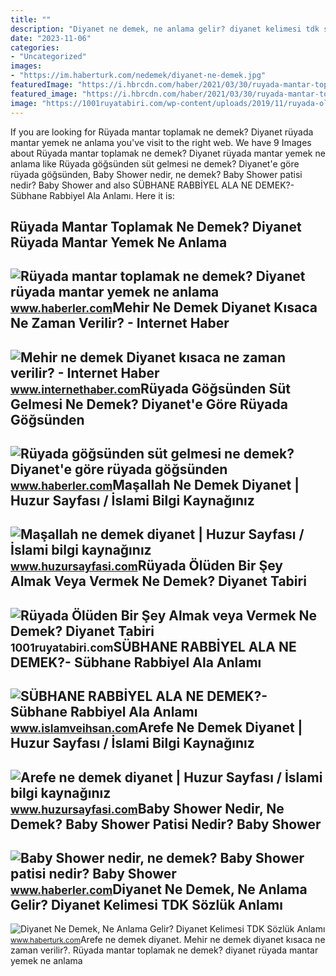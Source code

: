 ```yaml
---
title: ""
description: "Diyanet ne demek, ne anlama gelir? diyanet kelimesi tdk sözlük anlamı"
date: "2023-11-06"
categories:
- "Uncategorized"
images:
- "https://im.haberturk.com/nedemek/diyanet-ne-demek.jpg"
featuredImage: "https://i.hbrcdn.com/haber/2021/03/30/ruyada-mantar-toplamak-ne-demek-diyanet-ruyada-14030005_2795_amp.jpg"
featured_image: "https://i.hbrcdn.com/haber/2021/03/30/ruyada-mantar-toplamak-ne-demek-diyanet-ruyada-14030005_2795_amp.jpg"
image: "https://1001ruyatabiri.com/wp-content/uploads/2019/11/ruyada-olu-gormek-ruyada-olum-gormek-oldugunu-gormek-olunun-dirilmesi-olmus-birini-gormek-oldugunu-gormek-annenin-babanin-cocugunun.jpg"
---
```


If you are looking for Rüyada mantar toplamak ne demek? Diyanet rüyada mantar yemek ne anlama you've visit to the right web. We have 9 Images about Rüyada mantar toplamak ne demek? Diyanet rüyada mantar yemek ne anlama like Rüyada göğsünden süt gelmesi ne demek? Diyanet'e göre rüyada göğsünden, Baby Shower nedir, ne demek? Baby Shower patisi nedir? Baby Shower and also SÜBHANE RABBİYEL ALA NE DEMEK?- Sübhane Rabbiyel Ala Anlamı. Here it is:

Rüyada Mantar Toplamak Ne Demek? Diyanet Rüyada Mantar Yemek Ne Anlama
----------------------------------------------------------------------

 ![Rüyada mantar toplamak ne demek? Diyanet rüyada mantar yemek ne anlama](https://i.hbrcdn.com/haber/2021/03/30/ruyada-mantar-toplamak-ne-demek-diyanet-ruyada-14030005_2795_amp.jpg) <small>www.haberler.com</small>Mehir Ne Demek Diyanet Kısaca Ne Zaman Verilir? - Internet Haber
----------------------------------------------------------------

 ![Mehir ne demek Diyanet kısaca ne zaman verilir? - Internet Haber](https://i.internethaber.com/2/714/446/storage/files/images/2021/06/23/megir-Mjia_cover.jpg) <small>www.internethaber.com</small>Rüyada Göğsünden Süt Gelmesi Ne Demek? Diyanet'e Göre Rüyada Göğsünden
----------------------------------------------------------------------

 ![Rüyada göğsünden süt gelmesi ne demek? Diyanet'e göre rüyada göğsünden](https://i.hbrcdn.com/haber/2022/10/05/ruyada-gogsunden-sut-gelmesi-ne-anlama-gelir-15335330_6420_amp.jpg) <small>www.haberler.com</small>Maşallah Ne Demek Diyanet | Huzur Sayfası / İslami Bilgi Kaynağınız
-------------------------------------------------------------------

 ![Maşallah ne demek diyanet | Huzur Sayfası / İslami bilgi kaynağınız](https://www.huzursayfasi.com/img/2019/02/masallah-ne-demek-diyanet.jpg) <small>www.huzursayfasi.com</small>Rüyada Ölüden Bir Şey Almak Veya Vermek Ne Demek? Diyanet Tabiri
----------------------------------------------------------------

 ![Rüyada Ölüden Bir Şey Almak veya Vermek Ne Demek? Diyanet Tabiri](https://1001ruyatabiri.com/wp-content/uploads/2019/11/ruyada-olu-gormek-ruyada-olum-gormek-oldugunu-gormek-olunun-dirilmesi-olmus-birini-gormek-oldugunu-gormek-annenin-babanin-cocugunun.jpg) <small>1001ruyatabiri.com</small>SÜBHANE RABBİYEL ALA NE DEMEK?- Sübhane Rabbiyel Ala Anlamı
-----------------------------------------------------------

 ![SÜBHANE RABBİYEL ALA NE DEMEK?- Sübhane Rabbiyel Ala Anlamı](https://www.islamveihsan.com/wp-content/uploads/2020/01/subhane-rabbiyel-ala-ne-demek-171333.jpg) <small>www.islamveihsan.com</small>Arefe Ne Demek Diyanet | Huzur Sayfası / İslami Bilgi Kaynağınız
----------------------------------------------------------------

 ![Arefe ne demek diyanet | Huzur Sayfası / İslami bilgi kaynağınız](https://www.huzursayfasi.com/img/2019/12/arefe-ne-demek-diyanet.jpg) <small>www.huzursayfasi.com</small>Baby Shower Nedir, Ne Demek? Baby Shower Patisi Nedir? Baby Shower
------------------------------------------------------------------

 ![Baby Shower nedir, ne demek? Baby Shower patisi nedir? Baby Shower](https://i.hbrcdn.com/haber/2021/10/25/haberler-baby-shower-nedir-ne-demek-baby-shower-patisi-14484393_4545_amp.jpg) <small>www.haberler.com</small>Diyanet Ne Demek, Ne Anlama Gelir? Diyanet Kelimesi TDK Sözlük Anlamı
---------------------------------------------------------------------

 ![Diyanet Ne Demek, Ne Anlama Gelir? Diyanet Kelimesi TDK Sözlük Anlamı](https://im.haberturk.com/nedemek/diyanet-ne-demek.jpg) <small>www.haberturk.com</small>Arefe ne demek diyanet. Mehir ne demek diyanet kısaca ne zaman verilir?. Rüyada mantar toplamak ne demek? diyanet rüyada mantar yemek ne anlama
